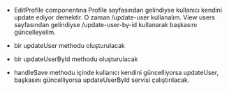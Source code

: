 * EditProfile componentına Profile sayfasından gelindiyse kullanıcı kendini update ediyor demektir. O zaman /update-user kullanalım. View users sayfasından gelindiyse /update-user-by-id kullanarak başkasını güncelleyelim. 

* bir updateUser methodu oluşturulacak
* bir updateUserById methodu oluşturulacak

* handleSave methodu içinde kullanıcı kendini güncelliyorsa updateUser, başkasını güncelliyorsa updateUserById servisi çalıştırılacak.